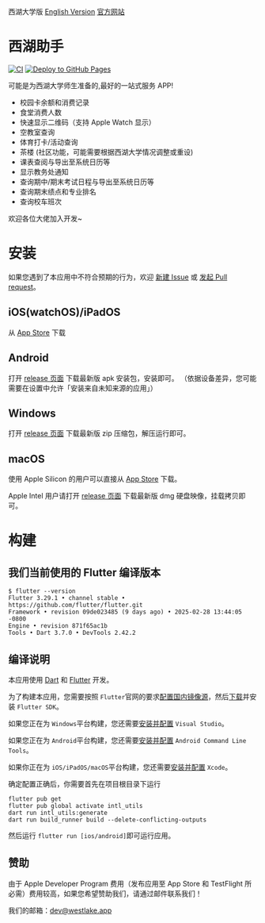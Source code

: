 西湖大学版 [English Version](README_EN.md)
[官方网站](https://westlake-app.example.com)

# 西湖助手

[![CI](https://github.com/AlexHercules/westlaker/actions/workflows/ci_ios.yml/badge.svg)](https://github.com/AlexHercules/westlaker/actions/workflows/ci_ios.yml)
[![Deploy to GitHub Pages](https://github.com/DanXi-Dev/DanXi/actions/workflows/deploy_to_gh-pages.yml/badge.svg)](https://github.com/DanXi-Dev/DanXi/actions/workflows/deploy_to_gh-pages.yml)





可能是为西湖大学师生准备的,最好的一站式服务 APP!

- 校园卡余额和消费记录
- 食堂消费人数
- 快速显示二维码（支持 Apple Watch 显示）
- 空教室查询
- 体育打卡/活动查询
- 茶楼 (社区功能，可能需要根据西湖大学情况调整或重设)
- 课表查阅与导出至系统日历等
- 显示教务处通知
- 查询期中/期末考试日程与导出至系统日历等
- 查询期末绩点和专业排名
- 查询校车班次

欢迎各位大佬加入开发~

# 安装

如果您遇到了本应用中不符合预期的行为，欢迎 [新建 Issue](https://github.com/DanXi-Dev/DanXi/issues/new/choose) 或 [发起 Pull request](https://github.com/DanXi-Dev/DanXi/compare)。

## iOS(watchOS)/iPadOS

从 [App Store](https://apps.apple.com/cn/app/your-westlake-app-id) 下载

## Android

打开 [release 页面](https://github.com/YourUser/WestlakeAppRepo/releases/latest) 下载最新版 apk 安装包，安装即可。
（依据设备差异，您可能需要在设置中允许「安装来自未知来源的应用」）

## Windows

打开 [release 页面](https://github.com/YourUser/WestlakeAppRepo/releases/latest) 下载最新版 zip 压缩包，解压运行即可。

## macOS

使用 Apple Silicon 的用户可以直接从 [App Store](https://apps.apple.com/cn/app/your-westlake-app-id) 下载。

Apple Intel 用户请打开 [release 页面](https://github.com/YourUser/WestlakeAppRepo/releases/latest) 下载最新版
dmg 硬盘映像，挂载拷贝即可。

# 构建

## 我们当前使用的 Flutter 编译版本

```shell
$ flutter --version
Flutter 3.29.1 • channel stable • https://github.com/flutter/flutter.git
Framework • revision 09de023485 (9 days ago) • 2025-02-28 13:44:05 -0800
Engine • revision 871f65ac1b
Tools • Dart 3.7.0 • DevTools 2.42.2
```

## 编译说明

本应用使用 [Dart](https://dart.cn/) 和 [Flutter](https://flutter.cn/) 开发。

为了构建本应用，您需要按照 `Flutter`官网的要求[配置国内镜像源](https://flutter.cn/community/china)，然后[下载](https://flutter.cn/docs/get-started/install)并安装 `Flutter SDK`。

如果您正在为 `Windows`平台构建，您还需要[安装并配置](https://visualstudio.microsoft.com/zh-hans/downloads/) `Visual Studio`。

如果您正在为 `Android`平台构建，您还需要[安装并配置](https://developer.android.google.cn/studio) `Android Command Line Tools`。

如果你正在为 `iOS/iPadOS/macOS`平台构建，您还需要[安装并配置](https://apps.apple.com/app/id497799835) `Xcode`。

确定配置正确后，你需要首先在项目根目录下运行 

```
flutter pub get
flutter pub global activate intl_utils
dart run intl_utils:generate
dart run build_runner build --delete-conflicting-outputs
```

然后运行  `flutter run [ios/android]`即可运行应用。

## 赞助

由于 Apple Developer Program 费用（发布应用至 App Store 和 TestFlight 所必需）费用较高，如果您希望赞助我们，请通过邮件联系我们！

我们的邮箱：[dev@westlake.app](mailto:dev@westlake.app)
